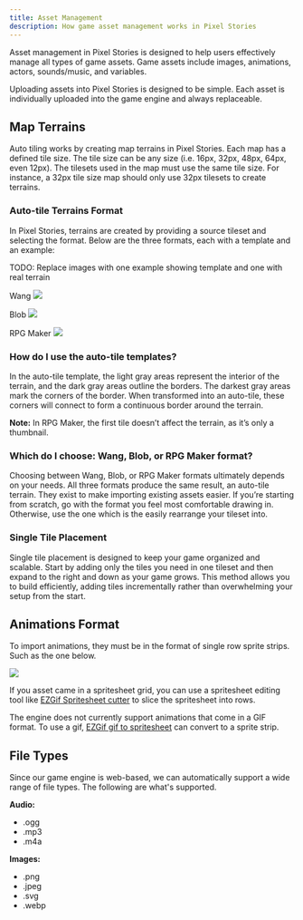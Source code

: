 ```yaml
---
title: Asset Management
description: How game asset management works in Pixel Stories
---
```


Asset management in Pixel Stories is designed to help users effectively manage all types of game assets. Game assets include images, animations, actors, sounds/music, and variables.

Uploading assets into Pixel Stories is designed to be simple. Each asset is individually uploaded into the game engine and always replaceable.

## Map Terrains

Auto tiling works by creating map terrains in Pixel Stories. Each map has a defined tile size. The tile size can be any size (i.e. 16px, 32px, 48px, 64px, even 12px). The tilesets used in the map must use the same tile size. For instance, a 32px tile size map should only use 32px tilesets to create terrains.

### Auto-tile Terrains Format

In Pixel Stories, terrains are created by providing a source tileset and selecting the format. Below are the three formats, each with a template and an example:

TODO: Replace images with one example showing template and one with real terrain

<pixel-art>

<div style="max-width:400px;">

Wang
![](../../../assets/images/map-editor.png)

</div>

<div style="max-width:400px;">

Blob
![](../../../assets/images/map-editor.png)

</div>

<div style="max-width:400px;">

RPG Maker
![](../../../assets/images/map-editor.png)

</div>

### How do I use the auto-tile templates?

In the auto-tile template, the light gray areas represent the interior of the terrain, and the dark gray areas outline the borders. The darkest gray areas mark the corners of the border. When transformed into an auto-tile, these corners will connect to form a continuous border around the terrain.

**Note:** In RPG Maker, the first tile doesn’t affect the terrain, as it’s only a thumbnail.

### Which do I choose: Wang, Blob, or RPG Maker format?

Choosing between Wang, Blob, or RPG Maker formats ultimately depends on your needs. All three formats produce the same result, an auto-tile terrain. They exist to make importing existing assets easier. If you’re starting from scratch, go with the format you feel most comfortable drawing in. Otherwise, use the one which is the easily rearrange your tileset into.

### Single Tile Placement

Single tile placement is designed to keep your game organized and scalable. Start by adding only the tiles you need in one tileset and then expand to the right and down as your game grows. This method allows you to build efficiently, adding tiles incrementally rather than overwhelming your setup from the start.

## Animations Format

To import animations, they must be in the format of single row sprite strips. Such as the one below.

<pixel-art>

![](../../../assets/images/assets-3.png)

</pixel-art>

If you asset came in a spritesheet grid, you can use a spritesheet editing tool like [EZGif Spritesheet cutter](https://ezgif.com/sprite-cutter) to slice the spritesheet into rows.

The engine does not currently support animations that come in a GIF format. To use a gif, [EZGif gif to spritesheet](https://ezgif.com/gif-to-sprite) can convert to a sprite strip.

## File Types

Since our game engine is web-based, we can automatically support a wide range of file types. The following are what's supported.

**Audio:**

- .ogg
- .mp3
- .m4a

**Images:**

- .png
- .jpeg
- .svg
- .webp
